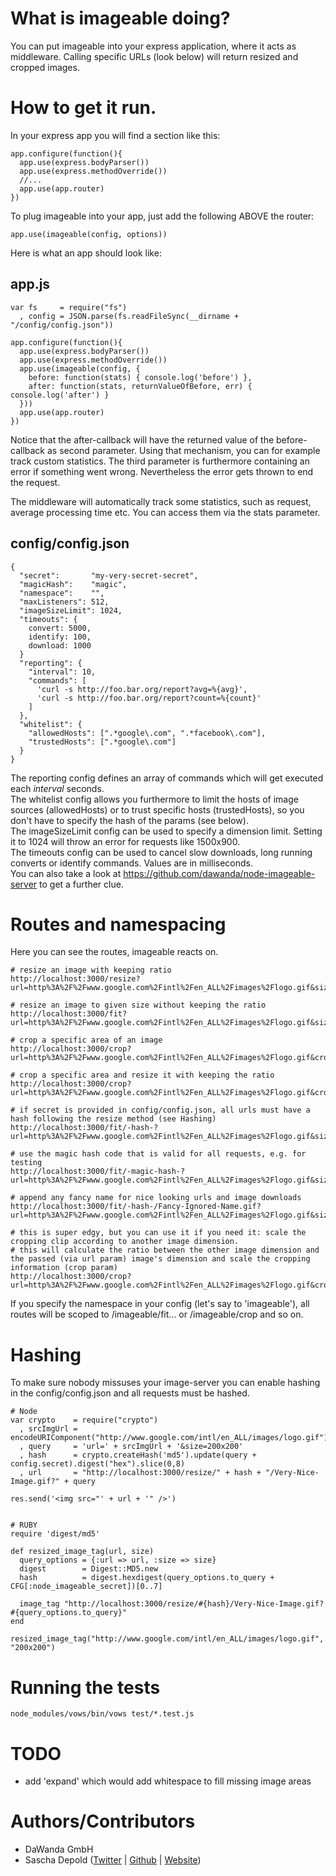 # What is imageable doing?

You can put imageable into your express application, where it acts as middleware.
Calling specific URLs (look below) will return resized and cropped images.

# How to get it run.

In your express app you will find a section like this:

    app.configure(function(){
      app.use(express.bodyParser())
      app.use(express.methodOverride())
      //...
      app.use(app.router)
    })

To plug imageable into your app, just add the following ABOVE the router:

    app.use(imageable(config, options))

Here is what an app should look like:

## app.js ##
    var fs     = require("fs")
      , config = JSON.parse(fs.readFileSync(__dirname + "/config/config.json"))

    app.configure(function(){
      app.use(express.bodyParser())
      app.use(express.methodOverride())
      app.use(imageable(config, {
        before: function(stats) { console.log('before') },
        after: function(stats, returnValueOfBefore, err) { console.log('after') }
      }))
      app.use(app.router)
    })

Notice that the after-callback will have the returned value of the before-callback as
second parameter. Using that mechanism, you can for example track custom statistics.
The third parameter is furthermore containing an error if something went wrong. Nevertheless
the error gets thrown to end the request.

The middleware will automatically track some statistics, such as request,
average processing time etc. You can access them via the stats parameter.


## config/config.json ##
    {
      "secret":       "my-very-secret-secret",
      "magicHash":    "magic",
      "namespace":    "",
      "maxListeners": 512,
      "imageSizeLimit": 1024,
      "timeouts": {
        convert: 5000,
        identify: 100,
        download: 1000
      }
      "reporting": {
        "interval": 10,
        "commands": [
          'curl -s http://foo.bar.org/report?avg=%{avg}',
          'curl -s http://foo.bar.org/report?count=%{count}'
        ]
      },
      "whitelist": {
        "allowedHosts": [".*google\.com", ".*facebook\.com"],
        "trustedHosts": [".*google\.com"]
      }
    }

The reporting config defines an array of commands which will get executed each _interval_ seconds.<br/>
The whitelist config allows you furthermore to limit the hosts of image sources (allowedHosts) or
to trust specific hosts (trustedHosts), so you don't have to specify the hash of the params (see below).<br/>
The imageSizeLimit config can be used to specify a dimension limit. Setting it to 1024 will throw an error for requests like 1500x900.<br/>
The timeouts config can be used to cancel slow downloads, long running converts or identify commands. Values are in milliseconds.<br/>
You can also take a look at https://github.com/dawanda/node-imageable-server to get a further clue.

# Routes and namespacing

Here you can see the routes, imageable reacts on.

    # resize an image with keeping ratio
    http://localhost:3000/resize?url=http%3A%2F%2Fwww.google.com%2Fintl%2Fen_ALL%2Fimages%2Flogo.gif&size=200x200

    # resize an image to given size without keeping the ratio
    http://localhost:3000/fit?url=http%3A%2F%2Fwww.google.com%2Fintl%2Fen_ALL%2Fimages%2Flogo.gif&size=200x200

    # crop a specific area of an image
    http://localhost:3000/crop?url=http%3A%2F%2Fwww.google.com%2Fintl%2Fen_ALL%2Fimages%2Flogo.gif&crop=200x200%2B20%2B40

    # crop a specific area and resize it with keeping the ratio
    http://localhost:3000/crop?url=http%3A%2F%2Fwww.google.com%2Fintl%2Fen_ALL%2Fimages%2Flogo.gif&crop=200x200%2B20%2B40&size=100x50

    # if secret is provided in config/config.json, all urls must have a hash following the resize method (see Hashing)
    http://localhost:3000/fit/-hash-?url=http%3A%2F%2Fwww.google.com%2Fintl%2Fen_ALL%2Fimages%2Flogo.gif&size=200x200

    # use the magic hash code that is valid for all requests, e.g. for testing
    http://localhost:3000/fit/-magic-hash-?url=http%3A%2F%2Fwww.google.com%2Fintl%2Fen_ALL%2Fimages%2Flogo.gif&size=200x200

    # append any fancy name for nice looking urls and image downloads
    http://localhost:3000/fit/-hash-/Fancy-Ignored-Name.gif?url=http%3A%2F%2Fwww.google.com%2Fintl%2Fen_ALL%2Fimages%2Flogo.gif&size=200x200

    # this is super edgy, but you can use it if you need it: scale the cropping clip according to another image dimension.
    # this will calculate the ratio between the other image dimension and the passed (via url param) image's dimension and scale the cropping information (crop param)
    http://localhost:3000/crop?url=http%3A%2F%2Fwww.google.com%2Fintl%2Fen_ALL%2Fimages%2Flogo.gif&crop=200x200%2B20%2B40&size=100x50&cropSourceSize=500x

If you specify the namespace in your config (let's say to 'imageable'), all routes will be scoped to /imageable/fit... or /imageable/crop and so on.

# Hashing
To make sure nobody missuses your image-server you can enable hashing in the config/config.json and all requests must be hashed.

    # Node
    var crypto    = require("crypto")
      , srcImgUrl = encodeURIComponent("http://www.google.com/intl/en_ALL/images/logo.gif")
      , query     = 'url=' + srcImgUrl + '&size=200x200'
      , hash      = crypto.createHash('md5').update(query + config.secret).digest("hex").slice(0,8)
      , url       = "http://localhost:3000/resize/" + hash + "/Very-Nice-Image.gif?" + query

    res.send('<img src="' + url + '" />')


    # RUBY
    require 'digest/md5'

    def resized_image_tag(url, size)
      query_options = {:url => url, :size => size}
      digest        = Digest::MD5.new
      hash          = digest.hexdigest(query_options.to_query + CFG[:node_imageable_secret])[0..7]

      image_tag "http://localhost:3000/resize/#{hash}/Very-Nice-Image.gif?#{query_options.to_query}"
    end

    resized_image_tag("http://www.google.com/intl/en_ALL/images/logo.gif", "200x200")

# Running the tests

    node_modules/vows/bin/vows test/*.test.js

# TODO

 - add 'expand' which would add whitespace to fill missing image areas

# Authors/Contributors

- DaWanda GmbH
- Sascha Depold ([Twitter](http://twitter.com/sdepold) | [Github](http://github.com/sdepold) | [Website](http://depold.com))
